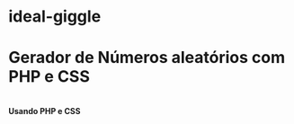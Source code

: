 # ideal-giggle<br>
<h1>Gerador de Números aleatórios com PHP e CSS</h1><br>
<strong>Usando PHP e CSS</strong>
